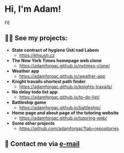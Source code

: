 <h1>Hi, I'm Adam!</h1>FE</h1>

<h2>👨‍💻 See my projects:</h2>

- <b>State contract of hygiene Ústí nad Labem</b>
  - https://khsusti.cz
- <b>The New York Times homepage web clone</b>
  - https://adamforgac.github.io/nytimes-clone/
- <b>Weather app</b>
  - https://adamforgac.github.io/weather-app
- <b>Knight travails shortest path finder</b>
  - https://adamforgac.github.io/knights-travails/
- <b>No delay todo list app</b>
  - https://adamforgac.github.io/to-do-list/
- <b>Battleship game</b>
  - https://adamforgac.github.io/battleship/
- <b>Home page and about page of the tutoring website</b>
  - https://adamforgac.github.io/tutoring-web/
- <b>Some other projects</b>
  - https://github.com/adamforgac?tab=repositories
<h2> 🤳 Contact me via <a href="mailto:aforg@email.cz">e-mail</a></h2>
